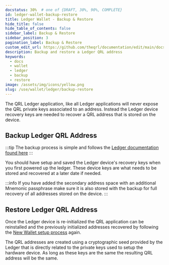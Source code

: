 ```yaml
---
docstatus: 30%  # one of {DRAFT, 30%, 90%, COMPLETE}
id: ledger-wallet-backup-restore
title: Ledger Wallet - Backup & Restore
hide_title: false
hide_table_of_contents: false
sidebar_label: Backup & Restore
sidebar_position: 3
pagination_label: Backup & Restore
custom_edit_url: https://github.com/theqrl/documentation/edit/main/docs/Use/Wallet/Ledger/backup-ledger-addreses.md
description: Backup and restore a Ledger QRL address
keywords:
  - docs
  - wallet
  - ledger
  - backup
  - restore
image: /assets/img/icons/yellow.png
slug: /use/wallet/ledger/backup-restore
---
```



The QRL Ledger application, like all Ledger applications will never expose the QRL private keys associated to an address. Instead the Ledger device recovery keys are needed to recover a QRL address that is stored on the device.


## Backup Ledger QRL Address

:::tip
The backup process is simple and follows the [Ledger documentation found here](https://support.ledger.com/hc/en-us/articles/360000613793-Set-up-your-Ledger-Nano-S?docs=true) 
:::

You should have setup and saved the Ledger device's recovery keys when you first powered up the ledger. 
These device keys are what needs to be stored and recovered at a later date if needed.

:::info
If you have added the secondary address space with an additional Mnemonic passphrase make sure it is also stored with the backup for full recovery of all addresses stored on the device.
:::


## Restore Ledger QRL Address

Once the Ledger device is re-initialized the QRL application can be reinstalled and the previously initialized addresses recovered by following the [New Wallet setup process](/use/wallet/ledger/new) again.

The QRL addresses are created using a cryptographic seed provided by the Ledger that is directly related to the private keys used to setup the hardware device. As long as these keys are the same the resulting QRL address will be the same.

